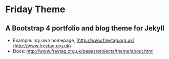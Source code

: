 # Friday Theme

## A Bootstrap 4 portfolio and blog theme for Jekyll

* Example: my own homepage, [http://www.freytag.org.uk](http://www.freytag.org.uk)
* Docs: http://www.freytag.org.uk/pages/projects/theme/about.html
